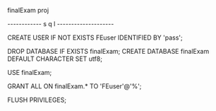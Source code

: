 finalExam proj


------------ s q l --------------------

CREATE USER IF NOT EXISTS FEuser IDENTIFIED BY 'pass';

DROP DATABASE IF EXISTS finalExam;
CREATE DATABASE finalExam DEFAULT CHARACTER SET utf8;

USE finalExam;

GRANT ALL ON finalExam.* TO 'FEuser'@'%';

FLUSH PRIVILEGES;